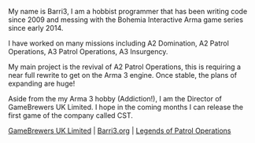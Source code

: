 My name is Barri3, I am a hobbist programmer that has been writing
code since 2009 and messing with the Bohemia Interactive Arma game series since early 2014.

I have worked on many missions including A2 Domination, A2 Patrol Operations, A3 Patrol Operations,
A3 Insurgency.

My main project is the revival of A2 Patrol Operations, this is requiring a near full rewrite to get on
the Arma 3 engine. Once stable, the plans of expanding are huge!

Aside from the my Arma 3 hobby (Addiction!), I am the Director of GameBrewers UK Limited. I hope in the coming
months I can release the first game of the company called CST.

[GameBrewers UK Limited](https://www.gamebrewers.co.uk/) |
[Barri3.org](http://www.barri3.org/) |
[Legends of Patrol Operations](https://www.legends-gaming.com/)
